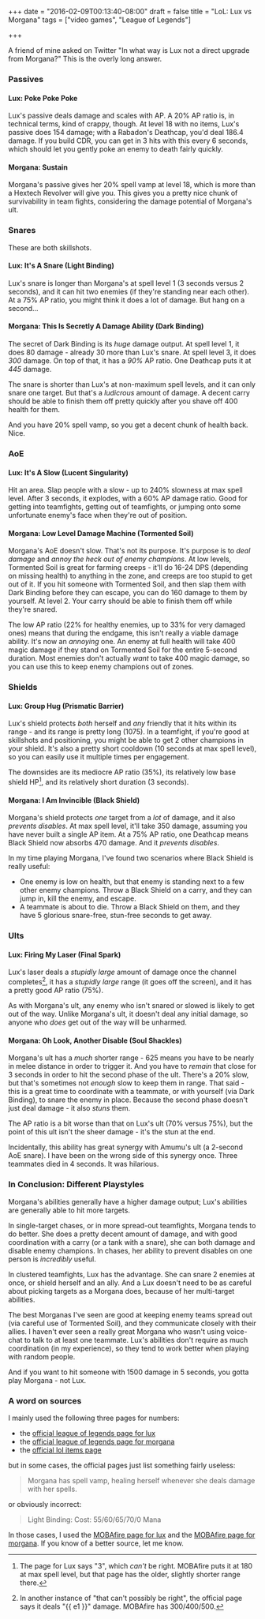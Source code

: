 +++
date = "2016-02-09T00:13:40-08:00"
draft = false
title = "LoL: Lux vs Morgana"
tags = ["video games", "League of Legends"]

+++

A friend of mine asked on Twitter "In what way is Lux not a direct upgrade from Morgana?"
This is the overly long answer.

<!--more-->

### Passives

#### Lux: Poke Poke Poke

Lux's passive deals damage and scales with AP. A 20% AP ratio is, in
technical terms, kind of crappy, though. At level 18 with no items, Lux's passive
does 154 damage; with a Rabadon's Deathcap, you'd deal 186.4 damage. If you
build CDR, you can get in 3 hits with this every 6 seconds, which should let you
gently poke an enemy to death fairly quickly.

#### Morgana: Sustain

Morgana's passive gives her 20% spell vamp at level 18, which is more than a
Hextech Revolver will give you. This gives you a pretty nice chunk of survivability
in team fights, considering the damage potential of Morgana's ult.

### Snares

These are both skillshots.

#### Lux: It's A Snare (Light Binding)

Lux's snare is longer than Morgana's at spell level 1 (3 seconds versus 2 seconds),
and it can hit two enemies (if they're standing near each other). At a 75% AP
ratio, you might think it does a lot of damage. But hang on a second...


#### Morgana: This Is Secretly A Damage Ability (Dark Binding)

The secret of Dark Binding is its _huge_ damage output. At spell level 1, it does
80 damage - already 30 more than Lux's snare. At spell level 3, it does _300_ damage. On
top of that, it has a _90%_ AP ratio. One Deathcap puts it at _445_ damage.

The snare is shorter than Lux's at non-maximum spell levels, and it can only snare
one target. But that's a _ludicrous_ amount of damage. A decent carry should be
able to finish them off pretty quickly after you shave off 400 health for them.

And you have 20% spell vamp, so you get a decent chunk of health back. Nice.

### AoE

#### Lux: It's A Slow (Lucent Singularity)

Hit an area. Slap people with a slow - up to 240% slowness at max spell level.
After 3 seconds, it explodes, with a 60% AP damage ratio. Good for getting into
teamfights, getting out of teamfights, or jumping onto some unfortunate enemy's face
when they're out of position.

#### Morgana: Low Level Damage Machine (Tormented Soil)

Morgana's AoE doesn't slow. That's not its purpose. It's purpose is to
_deal damage_ and _annoy the heck out of enemy champions_. 
At low levels, Tormented Soil is great for farming creeps - it'll do 16-24 DPS
(depending on missing health) to anything in the zone, and creeps are too stupid
to get out of it. If you hit someone with Tormented Soil, and then slap them
with Dark Binding before they can escape, you can do 160 damage to them by yourself.
At level 2. Your carry should be able to finish them off while they're snared.

The low AP ratio (22% for healthy enemies, up to 33% for very damaged ones)
means that during the endgame, this isn't really a viable damage ability.
It's now an _annoying_ one. An enemy at full health will take 400 magic damage
if they stand on Tormented Soil for the entire 5-second duration. Most enemies
don't actually _want_ to take 400 magic damage, so you can use this to keep
enemy champions out of zones.

### Shields

#### Lux: Group Hug (Prismatic Barrier)

Lux's shield protects _both_ herself and *any* friendly that it hits within
its range - and its range is pretty long (1075). In a teamfight, if you're
good at skillshots and positioning, you might be able to get 2 other champions
in your shield. It's also a pretty short cooldown (10 seconds at max spell
level), so you can easily use it multiple times per engagement.

The downsides are its mediocre AP ratio (35%), its relatively low base shield HP[^2],
and its relatively short duration (3 seconds).

[^2]: The page for Lux says "3", which _can't_ be right. MOBAfire puts it at 180 at max spell level, but that page has the older, slightly shorter range there. 

#### Morgana: I Am Invincible (Black Shield)

Morgana's shield protects _one_ target from a _lot_ of damage, and it also
_prevents disables_. At max spell level, it'll take 350 damage, assuming you have
never built a single AP item. At a 75% AP ratio, one Deathcap means Black Shield
now absorbs 470 damage. And it _prevents disables_.

In my time playing Morgana, I've found two scenarios where Black Shield is really useful:

* One enemy is low on health, but that enemy is standing next to a few other
enemy champions.
Throw a Black Shield on a carry, and they can jump in, kill the enemy, and escape.
* A teammate is about to die. Throw a Black Shield on them, and they have 5 glorious
snare-free, stun-free seconds to get away.

### Ults

#### Lux: Firing My Laser (Final Spark)

Lux's laser deals a _stupidly large_ amount of damage once the channel completes[^3],
it has a _stupidly large_ range (it goes off the screen), and it has a pretty good
AP ratio (75%).

As with Morgana's ult, any enemy who isn't snared or slowed is likely to get out
of the way. Unlike Morgana's ult, it doesn't deal any initial damage, so anyone
who _does_ get out of the way will be unharmed.

[^3]: In another instance of "that can't possibly be right", the official page says it deals "{{ e1 }}" damage. MOBAfire has 300/400/500.

#### Morgana: Oh Look, Another Disable (Soul Shackles)

Morgana's ult has a _much_ shorter range - 625 means you have to be nearly in melee
distance in order to trigger it. And you have to _remain_ that close for 3 seconds
in order to hit the second phase of the ult. 
There's a 20% slow, but that's sometimes not
_enough_ slow to keep them in range.
That said - this is a great time to coordinate
with a teammate, or with yourself (via Dark Binding), to snare the enemy in place.
Because the second phase doesn't just deal damage - it also _stuns_ them.

The AP ratio is a bit worse than that on Lux's ult (70% versus 75%), but the point
of this ult isn't the sheer damage - it's the stun at the end.

Incidentally, this ability has great synergy with Amumu's ult (a 2-second AoE snare).
I have been on the wrong side of this synergy once. Three teammates died in 4 seconds.
It was hilarious.

### In Conclusion: Different Playstyles

Morgana's abilities generally have a higher damage output; Lux's abilities
are generally able to hit more targets.

In single-target chases, or in more spread-out teamfights, Morgana tends to do
better. She does a pretty decent amount of damage, and with good coordination
with a carry (or a tank with a snare), she can both damage and disable enemy
champions. In chases, her ability to prevent disables on one person is _incredibly_
useful.

In clustered teamfights, Lux has the advantage. She can snare 2 enemies at once,
or shield herself and an ally. And a Lux doesn't need to be as careful about picking
targets as a Morgana does, because of her multi-target abilities.

The best Morganas I've seen are good at keeping enemy teams spread out (via
careful use of Tormented Soil), and they communicate closely with their allies.
I haven't ever seen a really great Morgana who wasn't using voice-chat
to talk to at least one teammate. Lux's abilities don't require as much coordination
(in my experience), so they tend to work better when playing with random people.

And if you want to hit someone with 1500 damage in 5 seconds, you gotta play Morgana - not Lux.
 
### A word on sources

I mainly used the following three pages for numbers:

* the [official league of legends page for lux](http://gameinfo.na.leagueoflegends.com/en/game-info/champions/lux/)
* the [official league of legends page for morgana](http://gameinfo.na.leagueoflegends.com/en/game-info/champions/morgana/)
* the [official lol items page](http://gameinfo.na.leagueoflegends.com/en/game-info/items/)


but in some cases, the official pages just list something fairly useless:

> Morgana has spell vamp, healing herself whenever she deals damage with her spells.

or obviously incorrect:

> Light Binding: Cost: 55/60/65/70/0 Mana

In those cases, I used the [MOBAfire page for lux](http://www.mobafire.com/league-of-legends/champion/lux-62)
and the [MOBAfire page for morgana](http://www.mobafire.com/league-of-legends/champion/morgana-16).
If you know of a better source, let me know.

